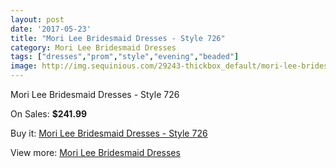 ```yaml
---
layout: post
date: '2017-05-23'
title: "Mori Lee Bridesmaid Dresses - Style 726"
category: Mori Lee Bridesmaid Dresses
tags: ["dresses","prom","style","evening","beaded"]
image: http://img.sequinious.com/29243-thickbox_default/mori-lee-bridesmaid-dresses-style-726.jpg
---
```

Mori Lee Bridesmaid Dresses - Style 726

On Sales: **$241.99**
<a href="https://www.sequinious.com/mori-lee-bridesmaid-dresses/10976-mori-lee-bridesmaid-dresses-style-726.html"><amp-img layout="responsive" width="600" height="600" src="//img.sequinious.com/29243-thickbox_default/mori-lee-bridesmaid-dresses-style-726.jpg" alt="Mori Lee Bridesmaid Dresses - Style 726 0" /></a>
<a href="https://www.sequinious.com/mori-lee-bridesmaid-dresses/10976-mori-lee-bridesmaid-dresses-style-726.html"><amp-img layout="responsive" width="600" height="600" src="//img.sequinious.com/29247-thickbox_default/mori-lee-bridesmaid-dresses-style-726.jpg" alt="Mori Lee Bridesmaid Dresses - Style 726 1" /></a>
<a href="https://www.sequinious.com/mori-lee-bridesmaid-dresses/10976-mori-lee-bridesmaid-dresses-style-726.html"><amp-img layout="responsive" width="600" height="600" src="//img.sequinious.com/29246-thickbox_default/mori-lee-bridesmaid-dresses-style-726.jpg" alt="Mori Lee Bridesmaid Dresses - Style 726 2" /></a>
<a href="https://www.sequinious.com/mori-lee-bridesmaid-dresses/10976-mori-lee-bridesmaid-dresses-style-726.html"><amp-img layout="responsive" width="600" height="600" src="//img.sequinious.com/29245-thickbox_default/mori-lee-bridesmaid-dresses-style-726.jpg" alt="Mori Lee Bridesmaid Dresses - Style 726 3" /></a>
<a href="https://www.sequinious.com/mori-lee-bridesmaid-dresses/10976-mori-lee-bridesmaid-dresses-style-726.html"><amp-img layout="responsive" width="600" height="600" src="//img.sequinious.com/29244-thickbox_default/mori-lee-bridesmaid-dresses-style-726.jpg" alt="Mori Lee Bridesmaid Dresses - Style 726 4" /></a>

Buy it: [Mori Lee Bridesmaid Dresses - Style 726](https://www.sequinious.com/mori-lee-bridesmaid-dresses/10976-mori-lee-bridesmaid-dresses-style-726.html "Mori Lee Bridesmaid Dresses - Style 726")

View more: [Mori Lee Bridesmaid Dresses](https://www.sequinious.com/43-mori-lee-bridesmaid-dresses "Mori Lee Bridesmaid Dresses")